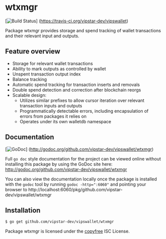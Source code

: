wtxmgr
======

[![Build Status](https://travis-ci.org/vipstar-dev/vipswallet.png?branch=master)]
(https://travis-ci.org/vipstar-dev/vipswallet)

Package wtxmgr provides storage and spend tracking of wallet transactions and
their relevant input and outputs.

## Feature overview

- Storage for relevant wallet transactions
- Ability to mark outputs as controlled by wallet
- Unspent transaction output index
- Balance tracking
- Automatic spend tracking for transaction inserts and removals
- Double spend detection and correction after blockchain reorgs
- Scalable design:
  - Utilizes similar prefixes to allow cursor iteration over relevant transaction
    inputs and outputs
  - Programmatically detectable errors, including encapsulation of errors from
    packages it relies on
  - Operates under its own walletdb namespace
    
## Documentation

[![GoDoc](https://godoc.org/github.com/vipstar-dev/vipswallet/wtxmgr?status.png)]
(http://godoc.org/github.com/vipstar-dev/vipswallet/wtxmgr)

Full `go doc` style documentation for the project can be viewed online without
installing this package by using the GoDoc site here:
http://godoc.org/github.com/vipstar-dev/vipswallet/wtxmgr

You can also view the documentation locally once the package is installed with
the `godoc` tool by running `godoc -http=":6060"` and pointing your browser to
http://localhost:6060/pkg/github.com/vipstar-dev/vipswallet/wtxmgr

## Installation

```bash
$ go get github.com/vipstar-dev/vipswallet/wtxmgr
```

Package wtxmgr is licensed under the [copyfree](http://copyfree.org) ISC
License.

